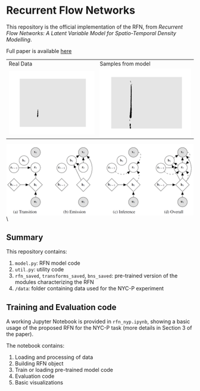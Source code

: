 # Recurrent Flow Networks

This repository is the official implementation of the RFN, from *Recurrent Flow Networks: A Latent Variable Model for Spatio-Temporal Density Modelling*.

Full paper is available [here](https://arxiv.org/abs/2006.05256)

<table>
  <tr>
    <td>Real Data</td>
     <td>Samples from model</td>
  </tr>
  <tr>
    <td><img align="left" src="images/RFN_data.gif" width="500"/></td>
   <td><img align="left" src="images/RFN_samples.gif" width="500"/></td>
  </tr>
 </table>

<img align="left" src="images/pgm.png" width="1000"/></td>

\\
## Summary

This repository contains:

1. `model.py`: RFN model code
2. `util.py`: utility code
3. `rfn_saved`, `transforms_saved`, `bns_saved`: pre-trained version of the modules characterizing the RFN
4. `/data`: folder containing data used for the NYC-P experiment

## Training and Evaluation code

A working Jupyter Notebook is provided in `rfn_nyp.ipynb`, showing a basic usage of the proposed RFN for the NYC-P task (more details in Section 3 of the paper).

The notebook contains:

1. Loading and processing of data
2. Building RFN object
3. Train or loading pre-trained model code
4. Evaluation code
5. Basic visualizations
